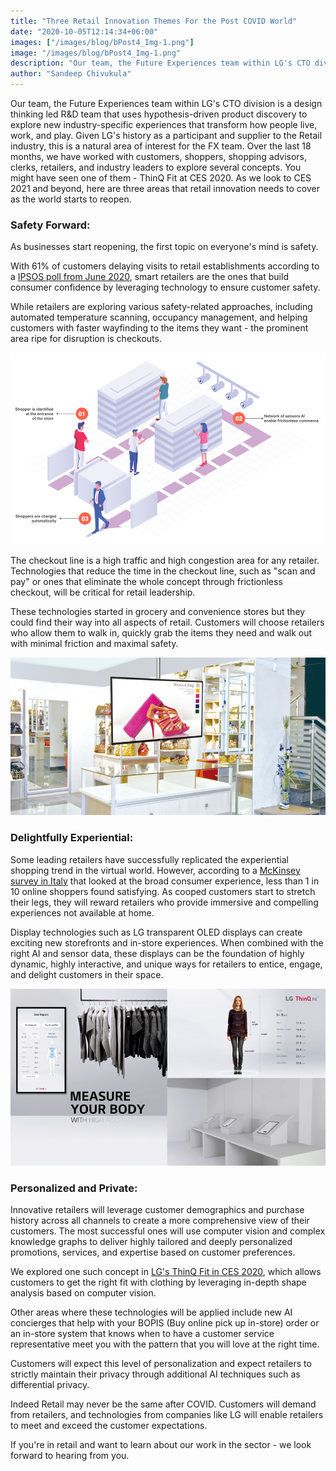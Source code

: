 ```yaml
---
title: "Three Retail Innovation Themes For the Post COVID World"
date: "2020-10-05T12:14:34+06:00"
images: ["/images/blog/bPost4_Img-1.png"]
image: "/images/blog/bPost4_Img-1.png"
description: "Our team, the Future Experiences team within LG's CTO division is a design thinking led R&D team that uses hypothesis-driven product discovery to explore new industry-specific experiences that transform how people live, work, and play."
author: "Sandeep Chivukula"
---
```


Our team, the Future Experiences team within LG's CTO division is a design thinking led R&D team that uses hypothesis-driven product discovery to explore new industry-specific experiences that transform how people live, work, and play. Given LG's history as a participant and supplier to the Retail industry, this is a natural area of interest for the FX team. Over the last 18 months, we have worked with customers, shoppers, shopping advisors, clerks, retailers, and industry leaders to explore several concepts. You might have seen one of them - ThinQ Fit at CES 2020.  As we look to CES 2021 and beyond, here are three areas that retail innovation needs to cover as the world starts to reopen.


### Safety Forward:
As businesses start reopening, the first topic on everyone's mind is safety.

With 61% of customers delaying visits to retail establishments according to a [IPSOS poll from June 2020](https://www.businesswire.com/news/home/20200611005014/en/New-Study-from-Ipsos-finds-that-61-of-Consumers-Are-Still-Delaying-Brick-and-Mortar-Retail-for-Fear-of-Getting-Sick), smart retailers are the ones that build consumer confidence by leveraging technology to ensure customer safety.

While retailers are exploring various safety-related approaches, including automated temperature scanning, occupancy management, and helping customers with faster wayfinding to the items they want - the prominent area ripe for disruption is checkouts.

![Touch Less Commerce](/images/blog/bPost4_Img-1.png)

The checkout line is a high traffic and high congestion area for any retailer. Technologies that reduce the time in the checkout line, such as "scan and pay" or ones that eliminate the whole concept through frictionless checkout, will be critical for retail leadership.

These technologies started in grocery and convenience stores but  they could find their way into all aspects of retail. Customers will choose retailers who allow them to walk in, quickly grab the items they need and walk out with minimal friction and maximal safety.

![Immersive Experiences](/images/blog/bPost4_Img-2.png)

### Delightfully Experiential:
Some leading retailers have successfully replicated the experiential shopping trend in the virtual world. However, according to a [McKinsey survey in Italy](https://www.mckinsey.com/business-functions/marketing-and-sales/our-insights/meet-the-next-normal-consumer) that looked at the broad consumer experience, less than 1 in 10 online shoppers found satisfying. As cooped customers start to stretch their legs, they will reward retailers who provide immersive and compelling experiences not available at home.

Display technologies such as LG transparent OLED displays can create exciting new storefronts and in-store experiences. When combined with the right AI and sensor data, these displays can be the foundation of highly dynamic, highly interactive, and unique ways for retailers to entice, engage, and delight customers in their space.

![Personalized and Private](/images/blog/bPost4_Img-3.png)

### Personalized and Private:
Innovative retailers will leverage customer demographics and purchase history across all channels to create a more comprehensive view of their customers. The most successful ones will use computer vision and complex knowledge graphs to deliver highly tailored and deeply personalized promotions, services, and expertise based on customer preferences.

We explored one such concept in [LG's ThinQ Fit in CES 2020](https://www.lg.com/global/about-lg/lg-videos/lg-at-ces-2020-lg-thinq-fit-collection), which allows customers to get the right fit with clothing by leveraging in-depth shape analysis based on computer vision.

Other areas where these technologies will be applied include new AI concierges that help with your BOPIS (Buy online pick up in-store) order or an in-store system that knows when to have a customer service representative meet you with the pattern that you will love at the right time.

Customers will expect this level of personalization and expect retailers to strictly maintain their privacy through additional AI techniques such as differential privacy.

Indeed Retail may never be the same after COVID. Customers will demand from retailers, and technologies from companies like LG will enable retailers to meet and exceed the customer expectations.

If you're in retail and want to learn about our work in the sector - we look forward to hearing from you.
